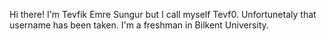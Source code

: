 Hi there! I'm Tevfik Emre Sungur but I call myself Tevf0. Unfortunetaly that username has been taken. I'm a freshman in Bilkent University.
